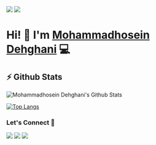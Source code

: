 [![](https://komarev.com/ghpvc/?username=masterdehghani&color=blue&label=Profile%20Views)](https://github.com/masterdehghani/masterdehghani)
[![](https://img.shields.io/github/followers/masterdehghani?label=GitHub%20Followers)](https://github.com/masterdehghani)

# Hi! 👋 I'm [Mohammadhosein Dehghani](https://Masterdehghani.ir) 💻

## ⚡ Github Stats

![Mohammadhosein Dehghani's Github Stats](https://github-readme-stats.vercel.app/api?username=masterdehghani&show_icons=true&theme=vue-dark)

[![Top Langs](https://github-readme-stats.vercel.app/api/top-langs/?username=masterdehghani&langs_count=10&theme=dark)](https://github.com/anuraghazra/github-readme-stats)


### Let's Connect 🔗

[![](https://img.shields.io/badge/linkedin-%230077B5.svg?&style=for-the-badge&logo=linkedin&logoColor=white0e76a8)]()
[![](https://img.shields.io/badge/twitter-%230077B5.svg?&style=for-the-badge&logo=twitter&logoColor=white&color=00acee)]() 
[![](https://img.shields.io/badge/instagram-%230077B5.svg?&style=for-the-badge&logo=instagram&logoColor=F3C25D&color=AE348F)](https://www.instagram.com/nmasterdehghani/)


